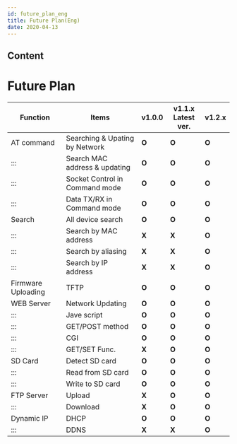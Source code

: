 ```yaml
---
id: future_plan_eng
title: Future Plan(Eng)
date: 2020-04-13
---
```



## Content
# Future Plan

<table>
<thead>
<tr class="header">
<th>Function</th>
<th>Items</th>
<th>v1.0.0</th>
<th>v1.1.x<br />
Latest ver.</th>
<th>v1.2.x</th>
</tr>
</thead>
<tbody>
<tr class="odd">
<td>AT command</td>
<td>Searching &amp; Upating by Network</td>
<td><strong>O</strong></td>
<td><strong>O</strong></td>
<td><strong>O</strong></td>
</tr>
<tr class="even">
<td>:::</td>
<td>Search MAC address &amp; updating</td>
<td><strong>O</strong></td>
<td><strong>O</strong></td>
<td><strong>O</strong></td>
</tr>
<tr class="odd">
<td>:::</td>
<td>Socket Control in Command mode</td>
<td><strong>O</strong></td>
<td><strong>O</strong></td>
<td><strong>O</strong></td>
</tr>
<tr class="even">
<td>:::</td>
<td>Data TX/RX in Command mode</td>
<td><strong>O</strong></td>
<td><strong>O</strong></td>
<td><strong>O</strong></td>
</tr>
<tr class="odd">
<td>Search</td>
<td>All device search</td>
<td><strong>O</strong></td>
<td><strong>O</strong></td>
<td><strong>O</strong></td>
</tr>
<tr class="even">
<td>:::</td>
<td>Search by MAC address</td>
<td><strong>X</strong></td>
<td><strong>X</strong></td>
<td><strong>O</strong></td>
</tr>
<tr class="odd">
<td>:::</td>
<td>Search by aliasing</td>
<td><strong>X</strong></td>
<td><strong>X</strong></td>
<td><strong>O</strong></td>
</tr>
<tr class="even">
<td>:::</td>
<td>Search by IP address</td>
<td><strong>X</strong></td>
<td><strong>X</strong></td>
<td><strong>O</strong></td>
</tr>
<tr class="odd">
<td>Firmware Uploading</td>
<td>TFTP</td>
<td><strong>O</strong></td>
<td><strong>O</strong></td>
<td><strong>O</strong></td>
</tr>
<tr class="even">
<td>WEB Server</td>
<td>Network Updating</td>
<td><strong>O</strong></td>
<td><strong>O</strong></td>
<td><strong>O</strong></td>
</tr>
<tr class="odd">
<td>:::</td>
<td>Jave script</td>
<td><strong>O</strong></td>
<td><strong>O</strong></td>
<td><strong>O</strong></td>
</tr>
<tr class="even">
<td>:::</td>
<td>GET/POST method</td>
<td><strong>O</strong></td>
<td><strong>O</strong></td>
<td><strong>O</strong></td>
</tr>
<tr class="odd">
<td>:::</td>
<td>CGI</td>
<td><strong>O</strong></td>
<td><strong>O</strong></td>
<td><strong>O</strong></td>
</tr>
<tr class="even">
<td>:::</td>
<td>GET/SET Func.</td>
<td><strong>X</strong></td>
<td><strong>O</strong></td>
<td><strong>O</strong></td>
</tr>
<tr class="odd">
<td>SD Card</td>
<td>Detect SD card</td>
<td><strong>O</strong></td>
<td><strong>O</strong></td>
<td><strong>O</strong></td>
</tr>
<tr class="even">
<td>:::</td>
<td>Read from SD card</td>
<td><strong>O</strong></td>
<td><strong>O</strong></td>
<td><strong>O</strong></td>
</tr>
<tr class="odd">
<td>:::</td>
<td>Write to SD card</td>
<td><strong>O</strong></td>
<td><strong>O</strong></td>
<td><strong>O</strong></td>
</tr>
<tr class="even">
<td>FTP Server</td>
<td>Upload</td>
<td><strong>X</strong></td>
<td><strong>O</strong></td>
<td><strong>O</strong></td>
</tr>
<tr class="odd">
<td>:::</td>
<td>Download</td>
<td><strong>X</strong></td>
<td><strong>O</strong></td>
<td><strong>O</strong></td>
</tr>
<tr class="even">
<td>Dynamic IP</td>
<td>DHCP</td>
<td><strong>O</strong></td>
<td><strong>O</strong></td>
<td><strong>O</strong></td>
</tr>
<tr class="odd">
<td>:::</td>
<td>DDNS</td>
<td><strong>X</strong></td>
<td><strong>X</strong></td>
<td><strong>O</strong></td>
</tr>
</tbody>
</table>
